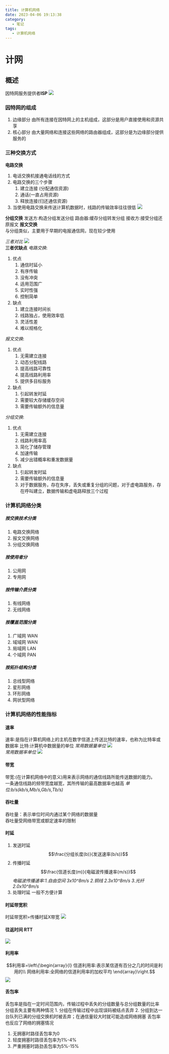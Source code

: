 ```yaml
---
title: 计算机网络
date: 2023-04-06 19:13:38
category:
   - 笔记
tags:
   - 计算机网络
---
```

# 计网

## 概述
因特网服务提供者**ISP**
![](image/20230403163628.png)
### 因特网的组成
1. 边缘部分
    由所有连接在因特网上的主机组成，这部分是用户直接使用和资源共享
2. 核心部分
    由大量网络和连接这些网络的路由器组成，这部分是为边缘部分提供服务的
###  三种交换方式
**电路交换**
1. 电话交换机接通电话线的方式
2. 电路交换的三个步骤
   1. 建立连接 (分配通信资源)
   2. 通话(一直占用资源)
   3. 释放连接(归还通信资源)
3. 当使用电路交换来传送计算机数据时，线路的传输效率往往很低
   ![](image/QQ截图20230403165712.png)  

**分组交换**
发送方:构造分组发送分组
路由器:缓存分组转发分组
接收方:接受分组还原报文
**报文交换**  
与分组类似，主要用于早期的电报通信网，现在较少使用  

*三者对比*
![](image/QQ截图20230403170409.png)  
**三者优缺点**
*电路交换*:
1. 优点
   1. 通信时延小
   2. 有序传输
   3. 没有冲突
   4. 适用范围广
   5. 实时性强
   6. 控制简单
2. 缺点
   1. 建立连接时间长
   2. 线路独占，使用效率低
   3. 灵活性差
   4. 难以规格化  
   
*报文交换*:
1. 优点
   1. 无需建立连接
   2. 动态分配线路
   3. 提高线路可靠性
   4. 提高线路利用率
   5. 提供多目标服务
2. 缺点
   1. 引起转发时延
   2. 需要较大存储缓存空间
   3. 需要传输额外的信息量  
   
*分组交换*:
1. 优点
   1. 无需建立连接
   2. 线路利用率高
   3. 简化了储存管理
   4. 加速传输
   5. 减少出错概率和重发数据量
2. 缺点
   1. 引起转发时延
   2. 需要传输额外的信息量
   3. 对于数据服务，存在失序，丢失或重复分组的问题，对于虚电路服务，存在呼叫建立，数据传输和虚电路释放三个过程

### 计算机网络分类
##### 按交换技术分类
1. 电路交换网络
2. 报文交换网络
3. 分组交换网络
##### 按使用者分
1. 公用网
2. 专用网
##### 按传输介质分类
1. 有线网络
2. 无线网络
##### 按覆盖范围分类
1. 广域网 WAN
2. 域域网 WAN
3. 局域网 LAN
4. 个域网 PAN
##### 按拓扑结构分类
1. 总线型网络
2. 星形网络
3. 环形网络
4. 网状型网络

### 计算机网络的性能指标
#### 速率
速率:是指在计算机网络上的主机在数字信道上传送比特的速率，也称为比特率或数据率
比特:计算机中数据量的单位
*常用数据量单位*
![](image/QQ截图20230403200115.png)  
*常用数据率单位*
![](image/QQ截图20230403200140.png)
#### 带宽
带宽:(在计算机网络中的意义)用来表示网络的通信线路所能传送数据的能力。  
一条通信线路的频带宽度越宽，其所传输的最高数据率也越高
*单位:b/s(kb/s,Mb/s,Gb/s,Tb/s)*
#### 吞吐量
吞吐量：表示单位时间内通过某个网络的数据量  
吞吐量受网络带宽或额定速率的限制
#### 时延
1. 发送时延 
   $$\frac{分组长度(b)}{发送速率(b/s)}$$
2. 传播时延
     $$\frac{信道长度(m)}{电磁波传播速率(m/s)}$$*电磁波传播速率:1.自由空间 3x10^8m/s 2.铜线 2.3x10^8m/s 3.光纤 2.0x10^8m/s*
3. 处理时延
   一般不方便计算
#### 时延带宽积
时延带宽积=传播时延X带宽
![](image/QQ截图20230404213025.png)
#### 往返时间 RTT
![](image/QQ截图20230404213323.png)
#### 利用率
$$利用率=\left\{\begin{array}{l}
信道利用率:表示某信道有百分之几的时间是利用的\\ 网络利用率:全网络的信道利用率的加权平均
\end{array}\right.$$
![](image/QQ截图20230404215035.png)
#### 丢包率
丢包率是指在一定时间范围内，传输过程中丢失的分组数量与总分组数量的比率
分组丢失主要有两种情况
    1. 分组在传输过程中出现误码被结点丢弃
    2. 分组到达一台队列已满的分组交换机时被丢弃；在通信量较大时就可能造成网络拥塞
丢包率也反应了网络的拥塞情况
1. 无拥塞时路径丢包率为0
2. 轻度拥塞时路径丢包率为1%-4%
3. 严重拥塞时路劲丢包率为5%-15%
